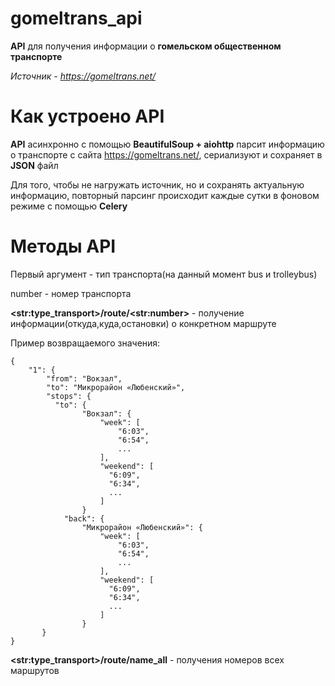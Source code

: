 # gomeltrans_api
**API** для получения информации о **гомельском общественном транспорте**

*Источник - https://gomeltrans.net/*

# Как устроено API

**API** асинхронно c помощью **BeautifulSoup + aiohttp** парсит информацию о транспорте с сайта https://gomeltrans.net/, сериализуют и сохраняет в **JSON** файл

Для того, чтобы не нагружать источник, но и сохранять актуальную информацию, повторный парсинг происходит каждые сутки в фоновом режиме с помощью **Celery**

# Методы API

Первый аргумент - тип транспорта(на данный момент bus и trolleybus)

number - номер транспорта

**\<str:type_transport\>/route/\<str:number\>** - получение информации(откуда,куда,остановки) о конкретном маршруте

Пример возвращаемого значения:
```
{
    "1": {
        "from": "Вокзал",
        "to": "Микрорайон «Любенский»",
        "stops": {
          "to": {
                "Вокзал": {
                    "week": [
                        "6:03",
                        "6:54",
                        ...
                    ],
                    "weekend": [
                      "6:09",
                      "6:34",
                      ...
                    ]
                }
            "back": {
                "Микрорайон «Любенский»": {
                    "week": [
                        "6:03",
                        "6:54",
                        ...
                    ],
                    "weekend": [
                      "6:09",
                      "6:34",
                      ...
                    ]
                }
       }
}
```

**\<str:type_transport\>/route/name_all** - получения номеров всех маршрутов 



